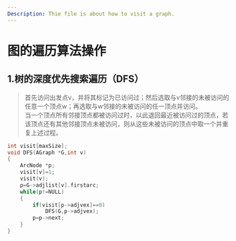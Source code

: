 ```yaml
---
Description: Thie file is about how to visit a graph.
---
```

# 图的遍历算法操作
## 1.树的深度优先搜索遍历（DFS）
>首先访问出发点v，并将其标记为已访问过；然后选取与v邻接的未被访问的任意一个顶点w；再选取与w邻接的未被访问的任一顶点并访问。<br>
当一个顶点所有邻接顶点都被访问过时，以此退回最近被访问过的顶点，若该顶点还有其他邻接顶点未被访问，则从这些未被访问的顶点中取一个并重复上述过程。
```c
int visit[maxSize];
void DFS(AGraph *G,int v)
{
	ArcNode *p;
	visit[v]=1;
	visit(v);
	p=G->adjlist[v].firstarc;
	while(p!=NULL)
	{
		if(visit[p->adjvex]==0)
			DFS(G,p->adjvex);
		p=p->next;
	}
}
```

